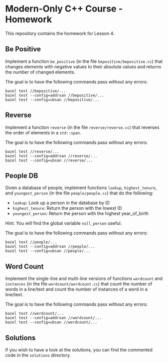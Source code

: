 # Modern-Only C++ Course - Homework

This repository contains the homework for Lesson 4.

## Be Positive

Implement a function `be_positive` (in the file `bepositive/bepositive.cc`) that changes elements with negative values to their absolute values and returns the number of changed elements.

The goal is to have the following commands pass without any errors:

```
bazel test //bepositive/...
bazel test --config=addrsan //bepositive/...
bazel test --config=ubsan //bepositive/...
```

## Reverse

Implement a function `reverse` (in the file `reverse/reverse.cc`) that reverses the order of elements in a `std::span`.

The goal is to have the following commands pass without any errors:

```
bazel test //reverse/...
bazel test --config=addrsan //reverse/...
bazel test --config=ubsan //reverse/...
```

## People DB

Given a database of people, implement functions `lookup`, `highest_tenure`, and `youngest_person` (in the file `people/people.cc`) that do the following:

- `lookup`: Look up a person in the database by ID
- `highest_tenure`: Return the person with the lowest ID
- `youngest_person`: Return the person with the highest year_of_birth

Hint: You will find the global variable `null_person` useful.

The goal is to have the following commands pass without any errors:

```
bazel test //people/...
bazel test --config=addrsan //people/...
bazel test --config=ubsan //people/...
```

## Word Count

Implement the single-line and multi-line versions of functions `wordcount` and `instances` (in the file `wordcount/wordcount.cc`) that count the number of words in a line/text and count the number of instances of a word in a line/text.

The goal is to have the following commands pass without any errors:

```
bazel test //wordcount/...
bazel test --config=addrsan //wordcount/...
bazel test --config=ubsan //wordcount/...
```

## Solutions

If you wish to have a look at the solutions, you can find the commented code in the `solutions` directory.